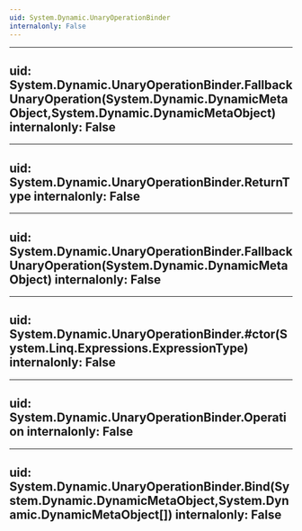 ```yaml
---
uid: System.Dynamic.UnaryOperationBinder
internalonly: False
---
```


---
uid: System.Dynamic.UnaryOperationBinder.FallbackUnaryOperation(System.Dynamic.DynamicMetaObject,System.Dynamic.DynamicMetaObject)
internalonly: False
---

---
uid: System.Dynamic.UnaryOperationBinder.ReturnType
internalonly: False
---

---
uid: System.Dynamic.UnaryOperationBinder.FallbackUnaryOperation(System.Dynamic.DynamicMetaObject)
internalonly: False
---

---
uid: System.Dynamic.UnaryOperationBinder.#ctor(System.Linq.Expressions.ExpressionType)
internalonly: False
---

---
uid: System.Dynamic.UnaryOperationBinder.Operation
internalonly: False
---

---
uid: System.Dynamic.UnaryOperationBinder.Bind(System.Dynamic.DynamicMetaObject,System.Dynamic.DynamicMetaObject[])
internalonly: False
---
